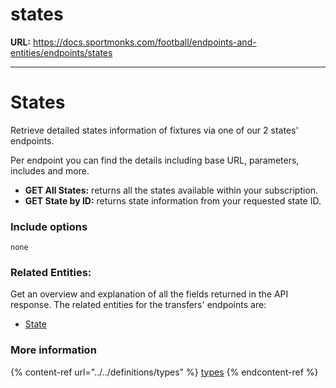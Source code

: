 # states

**URL:** https://docs.sportmonks.com/football/endpoints-and-entities/endpoints/states

---

# States

Retrieve detailed states information of fixtures via one of our 2 states' endpoints.

Per endpoint you can find the details including base URL, parameters, includes and more.

*   **GET All States:** returns all the states available within your subscription.
*   **GET State by ID:** returns state information from your requested state ID.

### Include options

`none`

### **Related Entities:**

Get an overview and explanation of all the fields returned in the API response. The related entities for the transfers' endpoints are:

*   [State](../../entities/other#state)

### **More information**

{% content-ref url="../../definitions/types" %}
[types](../../definitions/types)
{% endcontent-ref %}